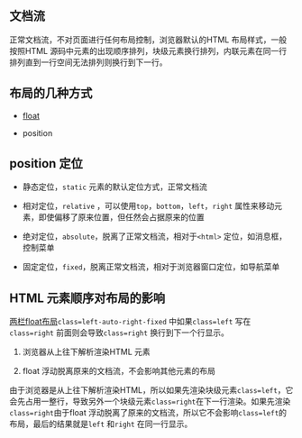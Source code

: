 ## 文档流

正常文档流，不对页面进行任何布局控制，浏览器默认的HTML 布局样式，一般按照HTML 源码中元素的出现顺序排列，块级元素换行排列，内联元素在同一行排列直到一行空间无法排列则换行到下一行。



## 布局的几种方式

- [float](03_css/src/float.html)

- position



## position 定位

- 静态定位，`static` 元素的默认定位方式，正常文档流

- 相对定位，`relative` ，可以使用`top`，`bottom`，`left`，`right` 属性来移动元素，即使偏移了原来位置，但任然会占据原来的位置

- 绝对定位，`absolute`，脱离了正常文档流，相对于`<html>` 定位，如消息框，控制菜单

- 固定定位，`fixed`，脱离正常文档流，相对于浏览器窗口定位，如导航菜单



## HTML 元素顺序对布局的影响

[两栏float布局](src/two-column-float.html)`class=left-auto-right-fixed` 中如果`class=left` 写在`class=right` 前面则会导致`class=right` 换行到下一个行显示。

1. 浏览器从上往下解析渲染HTML 元素

2. float 浮动脱离原来的文档流，不会影响其他元素的布局

由于浏览器是从上往下解析渲染HTML，所以如果先渲染块级元素`class=left`，它会先占用一整行，导致另外一个块级元素`class=right`在下一行渲染。如果先渲染`class=right`由于float 浮动脱离了原来的文档流，所以它不会影响`class=left`的布局，最后的结果就是`left` 和`right` 在同一行显示。
